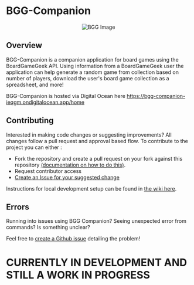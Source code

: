 # BGG-Companion

<p align="center">
<img src= https://user-images.githubusercontent.com/14614633/154339148-fdd2fcdc-41d6-49d6-b7d0-8a2c2d3a48b7.jpg alt="BGG Image"/>
</p>


## Overview 
BGG-Companion is a companion application for board games using the BoardGameGeek API. Using information from a BoardGameGeek user the application can help generate a random game from collection based on number of players, download the user's board game collection as a spreadsheet, and more!

BGG-Companion is hosted via Digital Ocean here https://bgg-companion-ieqgm.ondigitalocean.app/home

## Contributing
Interested in making code changes or suggesting improvements?  All changes follow a pull request and approval based flow.  To contribute to the project you can either :
* Fork the repository and create a pull request on your fork against this repository [(documentation on how to do this)](https://kbroman.org/github_tutorial/pages/fork.html).
* Request contributor access 
* [Create an Issue for your suggested change](https://github.com/JDGiardino/BGG-Companion/issues)

Instructions for local development setup can be found in [the wiki here](https://github.com/JDGiardino/BGG-Companion/wiki/Development-Setup-Instructions).

## Errors
Running into issues using BGG Companion?  Seeing unexpected error from commands?  Is something unclear?  

Feel free to [create a Github issue](https://github.com/JDGiardino/BGG-Companion/issues) detailing the problem!
# CURRENTLY IN DEVELOPMENT AND STILL A WORK IN PROGRESS

